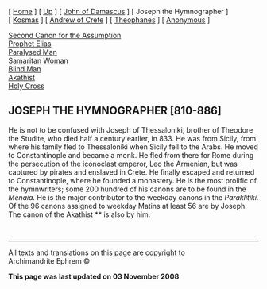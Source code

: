 \[ [Home](index.md) \] \[ [Up](canons.md) \]
\[ [John of Damascus](john-dam.md) \] \[ Joseph the Hymnographer \]
\[ [Kosmas](kosmas.md) \] \[ [Andrew of Crete](and-crete.md) \]
\[ [Theophanes](theophan.md) \] \[ [Anonymous](anonymou.md) \]

[Second Canon for the Assumption](asccan2.md)  
[Prophet Elias](20julcan2.md)  
[Paralysed Man](ParalCan.md)  
[Samaritan Woman](SamarCan.md)  
[Blind Man](BlindCanon.md)  
[Akathist](akathist.md)  
[Holy Cross](1augcan1.md)

## JOSEPH THE HYMNOGRAPHER \[810-886\]

He is not to be confused with Joseph of Thessaloniki, brother of
Theodore the Studite, who died half a century earlier, in 833. He was
from Sicily, from where his family fled to Thessaloniki when Sicily fell
to the Arabs. He moved to Constantinople and became a monk. He fled from
there for Rome during the persecution of the iconoclast emperor, Leo the
Armenian, but was captured by pirates and enslaved in Crete. He finally
escaped and returned to Constantinople, where he founded a monastery. He
is the most prolific of the hymnwriters; some 200 hundred of his canons
are to be found in the *Menaia.* He is the major contributor to the
weekday canons in the *Paraklitiki.* Of the 96 canons assigned to
weekday Matins at least 56 are by Joseph. The canon of the Akathist **
is also by him.

 

-----

All texts and translations on this page are copyright to  
Archimandrite Ephrem ©

**This page was last updated on 03 November 2008**

